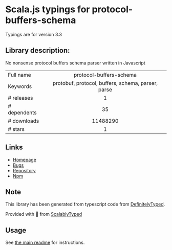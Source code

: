 
# Scala.js typings for protocol-buffers-schema

Typings are for version 3.3

## Library description:
No nonsense protocol buffers schema parser written in Javascript

|                    |                 |
| ------------------ | :-------------: |
| Full name          | protocol-buffers-schema |
| Keywords           | protobuf, protocol, buffers, schema, parser, parse |
| # releases         | 1 |
| # dependents       | 35 |
| # downloads        | 11488290 |
| # stars            | 1 |

## Links
- [Homepage](https://github.com/mafintosh/protocol-buffers-schema)
- [Bugs](https://github.com/mafintosh/protocol-buffers-schema/issues)
- [Repository](https://github.com/mafintosh/protocol-buffers-schema)
- [Npm](https://www.npmjs.com/package/protocol-buffers-schema)
    


## Note
This library has been generated from typescript code from [DefinitelyTyped](https://definitelytyped.org).

Provided with :purple_heart: from [ScalablyTyped](https://github.com/oyvindberg/ScalablyTyped)

## Usage
See [the main readme](../../readme.md) for instructions.



